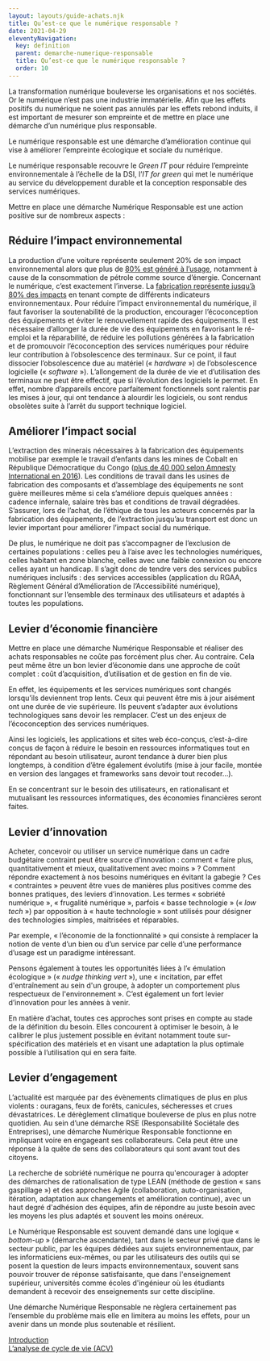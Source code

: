 ```yaml
---
layout: layouts/guide-achats.njk
title: Qu’est-ce que le numérique responsable ?
date: 2021-04-29
eleventyNavigation:
  key: definition
  parent: demarche-numerique-responsable
  title: Qu’est-ce que le numérique responsable ?
  order: 10
---
```


La transformation numérique bouleverse les organisations et nos sociétés. Or le numérique n’est pas une industrie immatérielle. Afin que les effets positifs du numérique ne soient pas annulés par les effets rebond induits, il est important de mesurer son empreinte et de mettre en place une démarche d’un numérique plus responsable.

Le numérique responsable est une démarche d’amélioration continue qui vise à améliorer l’empreinte écologique et sociale du numérique. 

Le numérique responsable recouvre le _Green IT_ pour réduire l’empreinte environnementale à l’échelle de la DSI, l’_IT for green_ qui met le numérique au service du développement durable et la conception responsable des services numériques.

Mettre en place une démarche Numérique Responsable est une action positive sur de nombreux aspects :

## Réduire l’impact environnemental

La production d’une voiture représente seulement 20% de son impact environnemental alors que plus de [80% est généré à l’usage](https://www.ademe.fr/sites/default/files/assets/documents/90511_acv-comparative-ve-vt-resume.pdf), notamment à cause de la consommation de pétrole comme source d’énergie. Concernant le numérique, c’est exactement l’inverse. La [fabrication représente jusqu’à 80% des impacts](https://www.greenit.fr/impacts-environnementaux-du-numerique-en-france/) en tenant compte de différents indicateurs environnementaux. Pour réduire l’impact environnemental du numérique, il faut favoriser la soutenabilité de la production, encourager l’écoconception des équipements et éviter le renouvellement rapide des équipements. Il est nécessaire d’allonger la durée de vie des équipements en favorisant le ré-emploi et la réparabilité, de réduire les pollutions générées à la fabrication et de promouvoir l’écoconception des services numériques pour réduire leur contribution à l’obsolescence des terminaux. Sur ce point, il faut dissocier l’obsolescence due au matériel (« _hardware_ ») de l’obsolescence logicielle (« _software_ »). L’allongement de la durée de vie et d’utilisation des terminaux ne peut être effectif, que si l’évolution des logiciels le permet. En effet, nombre d’appareils encore parfaitement fonctionnels sont ralentis par les mises à jour, qui ont tendance à alourdir les logiciels, ou sont rendus obsolètes suite à l’arrêt du support technique logiciel.

## Améliorer l’impact social

L’extraction des minerais nécessaires à la fabrication des équipements mobilise par exemple le travail d’enfants dans les mines de Cobalt en République Démocratique du Congo ([plus de 40 000 selon Amnesty International en 2016](https://www.amnesty.org/fr/latest/news/2016/01/child-labour-behind-smart-phone-and-electric-car-batteries/)). Les conditions de travail dans les usines de fabrication des composants et d’assemblage des équipements ne sont guère meilleures même si cela s’améliore depuis quelques années : cadence infernale, salaire très bas et conditions de travail dégradées. S’assurer, lors de l’achat, de l’éthique de tous les acteurs concernés par la fabrication des équipements, de l’extraction jusqu’au transport est donc un levier important pour améliorer l’impact social du numérique.

De plus, le numérique ne doit pas s’accompagner de l’exclusion de certaines populations : celles peu à l’aise avec les technologies numériques, celles habitant en zone blanche, celles avec une faible connexion ou encore celles ayant un handicap. Il s’agit donc de tendre vers des services publics numériques inclusifs : des services accessibles (application du RGAA, Règlement Général d’Amélioration de l’Accessibilité numérique), fonctionnant sur l’ensemble des terminaux des utilisateurs et adaptés à toutes les populations.

## Levier d’économie financière

Mettre en place une démarche Numérique Responsable et réaliser des achats responsables ne coûte pas forcément plus cher. Au contraire. Cela peut même être un bon levier d’économie dans une approche de coût complet : coût d’acquisition, d’utilisation et de gestion en fin de vie.

En effet, les équipements et les services numériques sont changés lorsqu’ils deviennent trop lents. Ceux qui peuvent être mis à jour aisément ont une durée de vie supérieure. Ils peuvent s’adapter aux évolutions technologiques sans devoir les remplacer. C’est un des enjeux de l’écoconception des services numériques.

Ainsi les logiciels, les applications et sites web éco-conçus, c’est-à-dire conçus de façon à réduire le besoin en ressources informatiques tout en répondant au besoin utilisateur, auront tendance à durer bien plus longtemps, à condition d’être également évolutifs (mise à jour facile, montée en version des langages et frameworks sans devoir tout recoder…).

En se concentrant sur le besoin des utilisateurs, en rationalisant et mutualisant les ressources informatiques, des économies financières seront faites. 

## Levier d’innovation

Acheter, concevoir ou utiliser un service numérique dans un cadre budgétaire contraint peut être source d’innovation : comment « faire plus, quantitativement et mieux, qualitativement avec moins » ? Comment répondre exactement à nos besoins numériques en évitant la gabegie ? Ces « contraintes » peuvent être vues de manières plus positives comme des bonnes pratiques, des leviers d’innovation. Les termes « sobriété numérique », « frugalité numérique », parfois « basse technologie » (« _low tech_ ») par opposition à « haute technologie » sont utilisés pour désigner des technologies simples, maitrisées et réparables.

Par exemple, « l’économie de la fonctionnalité » qui consiste à remplacer la notion de vente d’un bien ou d’un service par celle d’une performance d’usage est un paradigme intéressant.

Pensons également à toutes les opportunités liées à l’« émulation écologique » (« _nudge thinking vert_ »), une « incitation, par effet d'entraînement au sein d'un groupe, à adopter un comportement plus respectueux de l'environnement ». C’est également un fort levier d’innovation pour les années à venir.

En matière d’achat, toutes ces approches sont prises en compte au stade de la définition du besoin. Elles concourent à optimiser le besoin, à le calibrer le plus justement possible en évitant notamment toute sur-spécification des matériels et en visant une adaptation la plus optimale possible à l’utilisation qui en sera faite.

## Levier d’engagement

L’actualité est marquée par des évènements climatiques de plus en plus violents : ouragans, feux de forêts, canicules, sécheresses et crues dévastatrices. Le dérèglement climatique bouleverse de plus en plus notre quotidien. Au sein d’une démarche RSE (Responsabilité Sociétale des Entreprises), une démarche Numérique Responsable fonctionne en impliquant voire en engageant ses collaborateurs. Cela peut être une réponse à la quête de sens des collaborateurs qui sont avant tout des citoyens.

La recherche de sobriété numérique ne pourra qu'encourager à adopter des démarches de rationalisation de type LEAN (méthode de gestion « sans gaspillage ») et des approches Agile (collaboration, auto-organisation, itération, adaptation aux changements et amélioration continue), avec un haut degré d'adhésion des équipes, afin de répondre au juste besoin avec les moyens les plus adaptés et souvent les moins onéreux.

Le Numérique Responsable est souvent demandé dans une logique « _bottom-up_ » (démarche ascendante), tant dans le secteur privé que dans le secteur public, par les équipes dédiées aux sujets environnementaux, par les informaticiens eux-mêmes, ou par les utilisateurs des outils qui se posent la question de leurs impacts environnementaux, souvent sans pouvoir trouver de réponse satisfaisante, que dans l'enseignement supérieur, universités comme écoles d'ingénieur où les étudiants demandent à recevoir des enseignements sur cette discipline.

Une démarche Numérique Responsable ne règlera certainement pas l’ensemble du problème mais elle en limitera au moins les effets, pour un avenir dans un monde plus soutenable et résilient.

<div class="fr-grid-row fr-grid-row--gutters">
  <div class="fr-col-12 fr-col-sm-6 fr-col-md-6">
    <a class="fr-link fr-fi-arrow-left-line fr-link--icon-left" href="/publications/guide-pratique-achats-numeriques-responsables/introduction/">Introduction</a>
  </div>
  
  <div class="fr-col-12 fr-col-sm-6 fr-col-md-6 text-align--right">
    <a class="fr-link fr-fi-arrow-right-line fr-link--icon-right" href="/publications/guide-pratique-achats-numeriques-responsables/demarche-numerique-responsable/analyse-cycle-de-vie/">L’analyse de cycle de vie (ACV)</a>
  </div>
</div>

